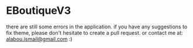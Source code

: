 # EBoutiqueV3

there are still some errors in the application.
if you have any suggestions to fix theme, please don't hesitate to create a pull request.
or
contact me at: alabou.ismail@gmail.com
:)
